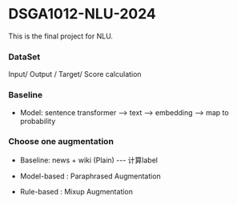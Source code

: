 # DSGA1012-NLU-2024
This is the final project for NLU.

### DataSet
Input/ Output / Target/ Score calculation

### Baseline 
- Model:  sentence transformer --> text --> embedding --> map to probability
  

### Choose one augmentation 
- Baseline: news + wiki (Plain) --- 计算label
  
- Model-based : Paraphrased Augmentation

- Rule-based : Mixup Augmentation
